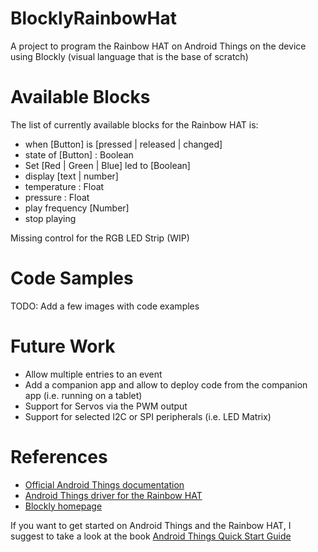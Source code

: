 # BlocklyRainbowHat

A project to program the Rainbow HAT on Android Things on the device using Blockly (visual language that is the base of scratch)

# Available Blocks

The list of currently available blocks for the Rainbow HAT is:

- when [Button] is [pressed | released | changed]
- state of [Button] : Boolean
- Set [Red | Green | Blue] led to [Boolean]
- display [text | number]
- temperature : Float
- pressure : Float
- play frequency [Number]
- stop playing 

Missing control for the RGB LED Strip (WIP)

# Code Samples

TODO: Add a few images with code examples

# Future Work

- Allow multiple entries to an event
- Add a companion app and allow to deploy code from the companion app (i.e. running on a tablet)
- Support for Servos via the PWM output
- Support for selected I2C or SPI peripherals (i.e. LED Matrix)

# References

- [Official Android Things documentation](https://developer.android.com/things/)
- [Android Things driver for the Rainbow HAT](https://github.com/androidthings/contrib-drivers/tree/master/rainbowhat)
- [Blockly homepage](https://developers.google.com/blockly/)

If you want to get started on Android Things and the Rainbow HAT, I suggest to take a look at the book [Android Things Quick Start Guide](https://www.packtpub.com/hardware-and-creative/android-things-quick-start-guide)